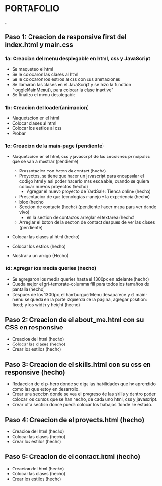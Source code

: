 # PORTAFOLIO

..

## Paso 1: Creacion de responsive first del index.html y main.css

### 1a: Creacion del menu desplegable en html, css y JavaScript

- Se maqueteo el html
- Se le colocaron las clases al html
- Se le colocaron los estilos al css con sus animaciones
- Se llamaron las clases en el JavaScript y se hizo la function "toggleMainMenu(), para colocar la clase inactive"
- Se finalizo el menu desplegable

### 1b: Creacion del loader(animacion)

- Maquetacion en el html
- Colocar clases al html
- Colocar los estilos al css
- Probar

### 1c: Creacion de la main-page (pendiente)

- Maquetacion en el html, css y javascript de las secciones principales que se van a mostrar (pendiente)
    - Presentacion con boton de contact (hecho)
    - Proyectos, se tiene que hacer un javascript para encapsular el codigo html y asi poder hacerlo mas escalable, cuando se quiera colocar nuevos proyectos (hecho)
        - Agregar el nuevo proyecto de YardSale: Tienda online (hecho)
    - Presentacion de que tecnologias manejo y la experiencia (hecho)
    - blog (hecho)
    - Seccion de contacto (hecho) (pendiente hacer mapa para ver donde vivo)
        - en la section de contactos arreglar el textarea (hecho)
    - Arreglar el boton de la section de contact despues de ver las clases (pendiente)

- Colocar las clases al html (hecho)
- Colocar los estilos (hecho)
- Mostrar a un amigo (Hecho)

### 1d: Agregar los media queries (hecho)

- Se agregaron los media queries hasta el 1300px en adelante (hecho)
- Queda mejor el gri-temprate-colummn fill para todos los tamaños de pantalla (hecho)
- Despues de los 1300px, el hamburguerMenu desaparece y el main-menu se queda en la parte izquierda de la pagina, agregar position: fixed; y los width y height (hecho)

## Paso 2: Creacion de el about_me.html con su CSS en responsive

- Creacion del html (hecho)
- Colocar las clases (hecho)
- Crear los estilos (hecho)

## Paso 3: Creacion de el skills.html con su css en responsive (hecho)

- Redaccion de el p-hero donde se diga las habilidades que he aprendido como las que estoy en desarrollo.
- Crear una seccion donde se vea el progreso de las skills y dentro poder colocar los cursos que se han hecho, de cada uno html, css y javascript.
- Crear otra section donde pueda colocar los trabajos donde he estado.

## Paso 4: Creacion de el proyects.html (hecho)

- Creacion del html (hecho)
- Colocar las clases (hecho)
- Crear los estilos (hecho)

## Paso 5: Creacion de el contact.html (hecho)

- Creacion del html (hecho)
- Colocar las clases (hecho)
- Crear los estilos (hecho)
